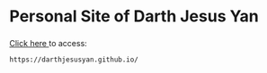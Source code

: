 # Personal Site of Darth Jesus Yan
### <a href="https://darthjesusyan.github.io/">
 Click here
</a>to access:<br />

```https://darthjesusyan.github.io/```
